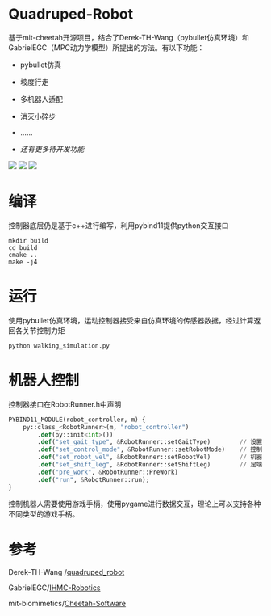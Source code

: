 # Quadruped-Robot
基于mit-cheetah开源项目，结合了Derek-TH-Wang（pybullet仿真环境）和GabrielEGC（MPC动力学模型）所提出的方法。有以下功能：

- pybullet仿真
- 坡度行走
- 多机器人适配
- 消灭小碎步

- ......
- *还有更多待开发功能* 

<img src="https://github.com/LiuZ-csdn/Quadruped-Robot/blob/master/a1_slope.gif">
<img src="https://github.com/LiuZ-csdn/Quadruped-Robot/blob/master/a1_stop.gif">
<img src="https://github.com/LiuZ-csdn/Quadruped-Robot/blob/master/anymal_slope.gif">

# 编译
控制器底层仍是基于c++进行编写，利用pybind11提供python交互接口
```shell
mkdir build
cd build
cmake ..
make -j4
```
# 运行
使用pybullet仿真环境，运动控制器接受来自仿真环境的传感器数据，经过计算返回各关节控制力矩
```shell
python walking_simulation.py
```

# 机器人控制
控制器接口在RobotRunner.h中声明
```python
PYBIND11_MODULE(robot_controller, m) {
    py::class_<RobotRunner>(m, "robot_controller")
        .def(py::init<int>())
        .def("set_gait_type", &RobotRunner::setGaitType)        // 设置步态 4-stand 9-trot
        .def("set_control_mode", &RobotRunner::setRobotMode)    // 控制模式 1-PASSIVE 1-STAND_UP 2-LOCOMOTION
        .def("set_robot_vel", &RobotRunner::setRobotVel)        // 机器人速度 liner_x liner_y yaw_rate
        .def("set_shift_leg", &RobotRunner::setShiftLeg)        // 足端偏差（髋关节）
        .def("pre_work", &RobotRunner::PreWork)
        .def("run", &RobotRunner::run);
}
```

控制机器人需要使用游戏手柄，使用pygame进行数据交互，理论上可以支持各种不同类型的游戏手柄。

# 参考
Derek-TH-Wang /[quadruped_robot](https://github.com/Derek-TH-Wang/quadruped_ctrl)

GabrielEGC/[IHMC-Robotics](https://github.com/GabrielEGC/IHMC-Robotics/tree/master/MIT%20Mini-Cheetah)

mit-biomimetics/[Cheetah-Software](https://github.com/mit-biomimetics/Cheetah-Software)


